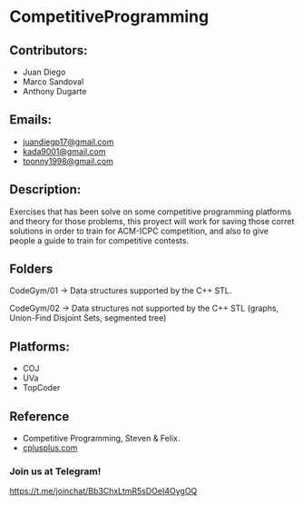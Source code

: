 # CompetitiveProgramming

## Contributors:
* Juan Diego
* Marco Sandoval
* Anthony Dugarte

## Emails:
* juandiegp17@gmail.com
* kada9001@gmail.com
* toonny1998@gmail.com

## Description:
Exercises that has been solve on some competitive programming platforms and
theory for those problems, this proyect will work for saving those corret
solutions in order to train for ACM-ICPC competition, and also to give people a
guide to train for competitive contests.

## Folders
CodeGym/01 -> Data structures supported by the C++ STL.

CodeGym/02 -> Data structures not supported by the C++ STL
              (graphs, Union-Find Disjoint Sets, segmented tree)

## Platforms:
* COJ
* UVa
* TopCoder

## Reference
* Competitive Programming, Steven & Felix.
* [cplusplus.com](http://www.cplusplus.com/)

### Join us at Telegram!
https://t.me/joinchat/Bb3ChxLtmR5sDOeI4OygOQ
